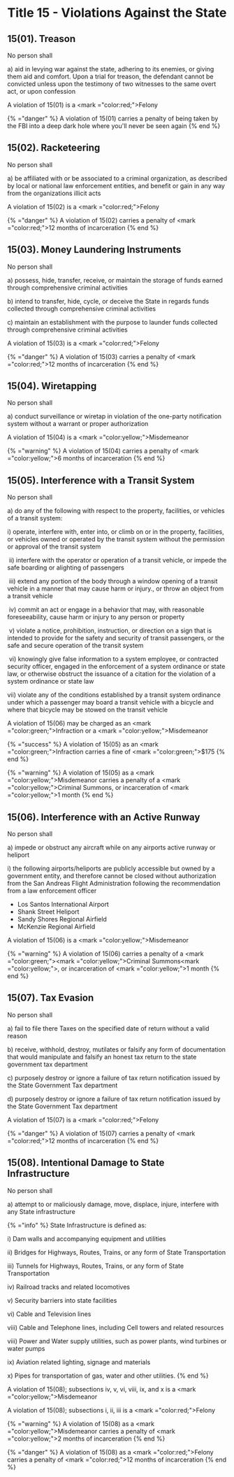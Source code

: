 # Title 15  - Violations Against the State

## 15(01). Treason

No person shall&#x20;

&#x20;    a) aid‌ ‌in‌ ‌levying‌ ‌war‌ ‌against‌ ‌the‌ ‌state,‌ ‌adhering‌ ‌to‌ ‌its‌ ‌enemies,‌ ‌or‌ ‌giving‌ ‌them‌ ‌aid‌ ‌and‌ ‌comfort.‌ ‌Upon‌ ‌a‌ ‌trial‌ ‌for‌ ‌treason,‌ ‌the‌ ‌defendant‌ ‌cannot‌ ‌be‌ ‌convicted‌ ‌unless‌ ‌upon‌ ‌the‌ ‌testimony‌ ‌of‌ ‌two‌ ‌witnesses‌ ‌to‌ ‌the‌ ‌same‌ ‌overt‌ ‌act,‌ ‌or‌ ‌upon‌ ‌confession

A violation of 15(01) is a <mark ="color:red;">Felony</mark>

{%  ="danger" %}
A violation of 15(01) carries a penalty of being taken by the FBI into a deep dark hole where you'll never be seen again
{% end %}

## 15(02). Racketeering

No person shall

&#x20;    a) be affiliated with or be associated to‌ ‌a‌ ‌criminal‌ ‌organization,‌ ‌as‌ ‌described ‌by‌ ‌local‌ ‌or‌ ‌national‌ ‌law‌ ‌enforcement‌ ‌entities,‌ ‌and benefit or gain in any way from the organizations illicit acts

A violation of 15(02) is a <mark ="color:red;">Felony</mark>

{%  ="danger" %}
A violation of 15(02) carries a penalty of <mark ="color:red;">12 months</mark> of incarceration
{% end %}

## 15(03). Money Laundering Instruments

No person shall

&#x20;    a) possess‌,‌ ‌hide,‌ ‌transfer,‌ ‌receive,‌ ‌or‌ ‌maintain ‌the‌ ‌storage‌ ‌of‌ ‌funds‌ ‌earned‌ ‌through‌ ‌comprehensive‌ ‌criminal‌ ‌activities

&#x20;    b) intend ‌to‌ ‌transfer,‌ ‌hide,‌ ‌cycle,‌ ‌or‌ ‌deceive‌ the State in regards ‌funds‌ ‌collected‌ ‌through‌ ‌comprehensive‌ ‌criminal‌ ‌activities‌ ‌

&#x20;    c) maintain an‌ ‌establishment‌ ‌with‌ ‌the‌ ‌purpose‌ ‌to‌ ‌launder‌ ‌funds‌ ‌collected‌ ‌through‌ ‌comprehensive‌ ‌criminal‌ ‌activities‌ ‌

A violation of 15(03) is a <mark ="color:red;">Felony</mark>

{%  ="danger" %}
A violation of 15(03) carries a penalty of <mark ="color:red;">12 months</mark> of incarceration
{% end %}

## 15(04). Wiretapping

No person shall

&#x20;    a) conduct surveillance‌ ‌or‌ ‌wiretap ‌in‌ ‌violation‌ ‌of‌ ‌the‌ ‌one-party‌ ‌notification‌ ‌system‌ ‌without‌ ‌a‌ ‌warrant‌ ‌or‌ ‌proper‌ ‌authorization

A violation of 15(04) is a <mark ="color:yellow;">Misdemeanor</mark>

{%  ="warning" %}
A violation of 15(04) carries a penalty of <mark ="color:yellow;">6 months</mark> of incarceration
{% end %}

## 15(05). Interference with a Transit System

No person shall

&#x20;    a) do‌ ‌any‌ ‌of‌ ‌the‌ ‌following‌ ‌with‌ ‌respect‌ ‌to‌ ‌the‌ ‌‌property‌,‌ ‌facilities,‌ ‌or‌ ‌vehicles‌ ‌of‌ ‌a‌ ‌transit‌ ‌system:

&#x20;         i) operate,‌ ‌interfere‌ ‌with,‌ ‌enter‌ ‌into,‌ ‌or‌ ‌climb‌ ‌on‌ ‌or‌ ‌in‌ ‌the‌ ‌‌property‌,‌ ‌facilities,‌ ‌or‌ ‌vehicles‌ ‌owned‌ ‌or‌ ‌operated‌ ‌by‌ ‌the‌ ‌transit‌ ‌system‌ ‌without‌ ‌the‌ ‌permission‌ ‌or‌ ‌approval‌ ‌of‌ ‌the‌ ‌transit‌ ‌system

&#x20;‌        ii) interfere‌ ‌with‌ ‌the‌ ‌operator‌ ‌or‌ ‌operation‌ ‌of‌ ‌a‌ ‌transit‌ ‌‌vehicle‌,‌ ‌or‌ ‌impede‌ ‌the‌ ‌safe‌ ‌boarding‌ ‌or‌ ‌alighting‌ ‌of‌ ‌passengers

&#x20;‌       iii) extend‌ ‌any‌ ‌portion‌ ‌of‌ ‌the‌ ‌body‌ ‌through‌ ‌a‌ ‌window‌ ‌opening‌ ‌of‌ ‌a‌ ‌transit‌ ‌‌vehicle‌‌ ‌in‌ ‌a‌ ‌manner‌ ‌that‌ ‌may‌ ‌cause‌ ‌harm‌ ‌or‌ ‌injury., or throw‌ ‌an‌ ‌object‌ ‌from‌ ‌a‌ ‌transit‌ ‌‌vehicle‌

&#x20;‌       iv) commit‌ ‌an‌ ‌act‌ ‌or‌ ‌engage‌ ‌in‌ ‌a‌ ‌behavior‌ ‌that‌ ‌may,‌ ‌with‌ ‌reasonable‌ ‌foreseeability,‌ ‌cause‌ ‌harm‌ ‌or‌ ‌injury‌ ‌to‌ ‌any‌ ‌person‌ ‌or‌ ‌‌property‌

&#x20;‌        v) violate‌ ‌a‌ ‌notice,‌ ‌prohibition,‌ ‌instruction,‌ ‌or‌ ‌direction‌ ‌on‌ ‌a‌ ‌sign‌ ‌that‌ ‌is‌ ‌intended‌ ‌to‌ ‌provide‌ ‌for‌ ‌the‌ ‌safety‌ ‌and‌ ‌security‌ ‌of‌ ‌transit‌ ‌passengers,‌ ‌or‌ ‌the‌ ‌safe‌ ‌and‌ ‌secure‌ ‌operation‌ ‌of‌ ‌the‌ ‌transit‌ ‌system‌ ‌

&#x20;‌       vi) knowingly‌ ‌give‌ ‌false‌ ‌information‌ ‌to‌ ‌a‌ ‌system‌ ‌employee,‌ ‌or‌ ‌contracted‌ ‌security‌ ‌officer,‌ ‌engaged‌ ‌in‌ ‌the‌ ‌enforcement‌ ‌of‌ ‌a‌ ‌system‌ ‌ordinance‌ ‌or‌ ‌state‌ ‌law,‌ ‌or‌ ‌otherwise‌ ‌obstruct‌ ‌the‌ ‌issuance‌ ‌of‌ ‌a‌ ‌citation‌ ‌for‌ ‌the‌ ‌violation‌ ‌of‌ ‌a‌ ‌system‌ ‌ordinance‌ ‌or‌ ‌state‌ ‌law

&#x20;     vii) violate‌ ‌any‌ ‌of‌ ‌the‌ ‌conditions‌ ‌established‌ ‌by‌ ‌a‌ ‌transit‌ ‌system‌ ‌ordinance‌ ‌under‌ ‌which‌ ‌a‌ ‌passenger‌ ‌may‌ ‌board‌ ‌a‌ ‌transit‌ ‌‌vehicle‌‌ ‌with‌ ‌a‌ ‌bicycle‌ ‌and‌ ‌where‌ ‌that‌ ‌bicycle‌ ‌may‌ ‌be‌ ‌stowed‌ ‌on‌ ‌the‌ ‌transit‌ ‌‌vehicle‌ ‌

A violation of 15(06) may be charged as an <mark ="color:green;">Infraction</mark> or a <mark ="color:yellow;">Misdemeanor</mark>

{%  ="success" %}
A violation of 15(05) as an <mark ="color:green;">Infraction</mark> carries a fine of <mark ="color:green;">$175</mark>
{% end %}

{%  ="warning" %}
A violation of 15(05) as a <mark ="color:yellow;">Misdemeanor</mark> carries a penalty of a <mark ="color:yellow;">Criminal Summons</mark>, or incarceration of <mark ="color:yellow;">1 month</mark>
{% end %}

## 15(06). Interference with an Active Runway

No person shall

&#x20;    a) impede or obstruct any aircraft while ‌on‌ ‌any‌ ‌airports active ‌runway‌ ‌or‌ ‌heliport‌

&#x20;         i) the‌ ‌following‌ ‌airports/heliports‌ ‌are‌ ‌‌publicly‌‌ ‌accessible‌ ‌but‌ ‌owned‌ ‌by‌ ‌a‌ ‌government‌ ‌entity‌, ‌and‌ ‌therefore‌ ‌cannot‌ ‌be‌ ‌closed‌ ‌without‌ authorization from the San Andreas Flight Administration ‌following‌ ‌the‌ ‌recommendation‌ ‌from‌ ‌a‌ ‌law‌ ‌enforcement‌ ‌officer

* Los Santos International Airport
* Shank Street Heliport
* Sandy Shores Regional Airfield
* McKenzie Regional Airfield

A violation of 15(06) is a <mark ="color:yellow;">Misdemeanor</mark>

{%  ="warning" %}
A violation of 15(06) carries a penalty of a <mark ="color:green;"><mark ="color:yellow;">Criminal Summons<mark ="color:yellow;"></mark>, or incarceration of <mark ="color:yellow;">1 month</mark>
{% end %}

## 15(07). Tax Evasion

No person shall

&#x20;    a) fail‌ ‌to‌ ‌file‌ ‌there‌ ‌Taxes‌ ‌on‌ ‌the‌ ‌specified‌ ‌date‌ ‌of‌ ‌return‌ ‌without‌ ‌a‌ ‌valid‌ ‌reason‌ ‌ ‌

&#x20;    b) receive,‌ ‌withhold,‌ ‌destroy,‌ ‌mutilates‌ ‌or‌ ‌falsify‌ ‌any‌ ‌form‌ ‌of‌ ‌documentation‌ ‌that‌ ‌would‌ ‌manipulate‌ ‌and‌ ‌falsify ‌an‌ ‌honest‌ ‌tax‌ ‌return‌ ‌to‌ ‌the‌ ‌state‌ ‌government‌ ‌tax‌ ‌department

&#x20;    c) purposely‌ ‌destroy‌ ‌or‌ ‌ignore‌ ‌a‌ ‌failure‌ ‌of‌ ‌tax‌ ‌return‌ ‌notification‌ ‌issued‌ ‌by‌ ‌the‌ ‌State‌ ‌Government‌ ‌Tax‌ ‌department‌ ‌

&#x20;    d) purposely‌ ‌destroy‌ ‌or‌ ‌ignore‌ ‌a‌ ‌failure‌ ‌of‌ ‌tax‌ ‌return‌ ‌notification‌ ‌issued‌ ‌by‌ ‌the‌ ‌State‌ ‌Government‌ ‌Tax‌ ‌department‌&#x20;

A violation of 15(07) is a <mark ="color:red;">Felony</mark>

{%  ="danger" %}
A violation of 15(07) carries a penalty of <mark ="color:red;">12 months</mark> of incarceration
{% end %}

## 15(08). Intentional Damage to State Infrastructure

No person shall&#x20;

&#x20;    a) attempt‌ ‌to or‌ ‌maliciously‌ damage,‌ ‌move,‌ ‌displace,‌ ‌injure,‌ ‌interfere ‌with‌ ‌any‌ ‌State‌ ‌infrastructure

{%  ="info" %}
State Infrastructure is defined as:

&#x20;   i) Dam‌ ‌walls ‌and‌ ‌accompanying ‌equipment‌ ‌and‌ ‌utilities‌ ‌&#x20;

&#x20;  ii) Bridges‌ ‌for‌ ‌Highways,‌ ‌‌Routes‌,‌ ‌Trains,‌ ‌or‌ ‌any‌ ‌form‌ ‌of‌ ‌State‌ ‌Transportation‌ ‌&#x20;

&#x20; iii) Tunnels‌ ‌for‌ ‌Highways,‌ ‌‌Routes‌,‌ ‌Trains,‌ ‌or‌ ‌any‌ ‌form‌ ‌of‌ ‌State‌ ‌Transportation‌ ‌&#x20;

&#x20; iv) Railroad‌ ‌tracks‌ ‌and‌ ‌related‌ ‌locomotives‌&#x20;

&#x20;  v) Security‌ ‌barriers‌ ‌into‌ ‌state‌ ‌facilities‌&#x20;

&#x20; vi) Cable‌ ‌and‌ ‌Television‌ ‌lines‌ ‌

viii) Cable‌ ‌and‌ ‌Telephone‌ ‌lines,‌ ‌including‌ ‌Cell‌ ‌towers‌ ‌and‌ ‌related‌ ‌resources‌ ‌&#x20;

viii) Power‌ ‌and‌ ‌Water‌ ‌supply‌ ‌utilities,‌ ‌such‌ ‌as‌ ‌power‌ ‌plants,‌ ‌wind‌ ‌turbines‌ ‌or‌ ‌water‌ ‌pumps‌&#x20;

&#x20;ix) Aviation‌ ‌related‌ ‌lighting,‌ ‌signage‌ ‌and‌ ‌materials‌&#x20;

&#x20; x) Pipes‌ ‌for‌ ‌transportation‌ ‌of‌ ‌gas,‌ ‌water‌ ‌and‌ ‌other‌ ‌utilities.
{% end %}

A violation of 15(08); subsections iv, v, vi, viii, ix, and x is a <mark ="color:yellow;">Misdemeanor</mark>

A violation of 15(08); subsections i, ii, iii is a <mark ="color:red;">Felony</mark>

{%  ="warning" %}
A violation of 15(08) as a <mark ="color:yellow;">Misdemeanor</mark> carries a penalty of <mark ="color:yellow;">2 months</mark> of incarceration
{% end %}

{%  ="danger" %}
A violation of 15(08) as a <mark ="color:red;">Felony</mark> carries a penalty of <mark ="color:red;">12 months</mark> of incarceration
{% end %}

